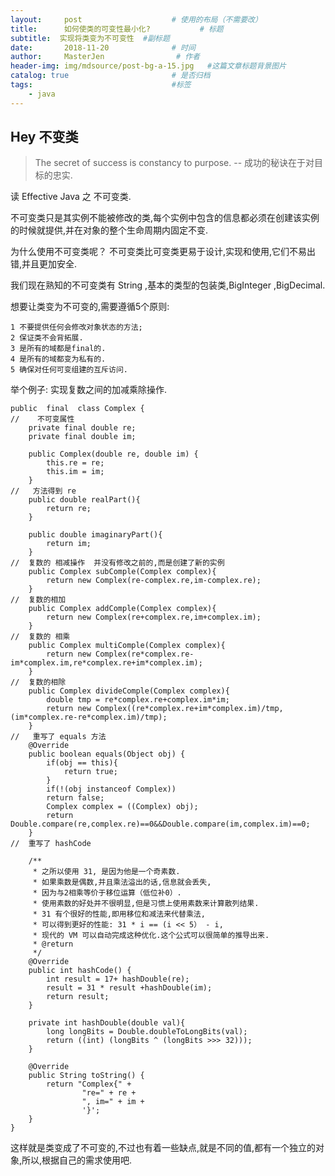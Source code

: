 ```yaml
---
layout:     post                    # 使用的布局（不需要改）
title:      如何使类的可变性最小化?           # 标题 
subtitle:  实现将类变为不可变性  #副标题
date:       2018-11-20              # 时间
author:     MasterJen                # 作者
header-img: img/mdsource/post-bg-a-15.jpg   #这篇文章标题背景图片
catalog: true                       # 是否归档
tags:                               #标签
    - java
---
```


## Hey 不变类

>The secret of success is constancy to purpose. -- 成功的秘诀在于对目标的忠实.

读 Effective Java 之 不可变类.

 不可变类只是其实例不能被修改的类,每个实例中包含的信息都必须在创建该实例的时候就提供,并在对象的整个生命周期内固定不变.
 
 为什么使用不可变类呢？ 不可变类比可变类更易于设计,实现和使用,它们不易出错,并且更加安全.
 
 我们现在熟知的不可变类有 String ,基本的类型的包装类,BigInteger ,BigDecimal.
 
 想要让类变为不可变的,需要遵循5个原则:
 
    1 不要提供任何会修改对象状态的方法;
    2 保证类不会背拓展.
    3 是所有的域都是final的.
    4 是所有的域都变为私有的.
    5 确保对任何可变组建的互斥访问.
    
举个例子: 实现复数之间的加减乘除操作.

    public  final  class Complex {
    //    不可变属性
        private final double re;
        private final double im;
    
        public Complex(double re, double im) {
            this.re = re;
            this.im = im;
        }
    //   方法得到 re
        public double realPart(){
            return re;
        }
    
        public double imaginaryPart(){
            return im;
        }
    //  复数的 相减操作  并没有修改之前的,而是创建了新的实例
        public Complex subComple(Complex complex){
            return new Complex(re-complex.re,im-complex.re);
        }
    //  复数的相加
        public Complex addComple(Complex complex){
            return new Complex(re+complex.re,im+complex.im);
        }
    //  复数的 相乘
        public Complex multiComple(Complex complex){
            return new Complex(re*complex.re-im*complex.im,re*complex.re+im*complex.im);
        }
    //  复数的相除
        public Complex divideComple(Complex complex){
            double tmp = re*complex.re+complex.im*im;
            return new Complex((re*complex.re+im*complex.im)/tmp,(im*complex.re-re*complex.im)/tmp);
        }
    //   重写了 equals 方法
        @Override
        public boolean equals(Object obj) {
            if(obj == this){
                return true;
            }
            if(!(obj instanceof Complex))
            return false;
            Complex complex = ((Complex) obj);
            return Double.compare(re,complex.re)==0&&Double.compare(im,complex.im)==0;
        }
    //  重写了 hashCode
    
        /**
         * 之所以使用 31, 是因为他是一个奇素数.
         * 如果乘数是偶数,并且乘法溢出的话,信息就会丢失,
         * 因为与2相乘等价于移位运算（低位补0）.
         * 使用素数的好处并不很明显,但是习惯上使用素数来计算散列结果.
         * 31 有个很好的性能,即用移位和减法来代替乘法,
         * 可以得到更好的性能: 31 * i == (i << 5） - i,
         * 现代的 VM 可以自动完成这种优化.这个公式可以很简单的推导出来.
         * @return
         */
        @Override
        public int hashCode() {
            int result = 17+ hashDouble(re);
            result = 31 * result +hashDouble(im);
            return result;
        }
        
        private int hashDouble(double val){
            long longBits = Double.doubleToLongBits(val);
            return ((int) (longBits ^ (longBits >>> 32)));
        }
    
        @Override
        public String toString() {
            return "Complex{" +
                    "re=" + re +
                    ", im=" + im +
                    '}';
        }
    }
    
这样就是类变成了不可变的,不过也有着一些缺点,就是不同的值,都有一个独立的对象,所以,根据自己的需求使用吧.    